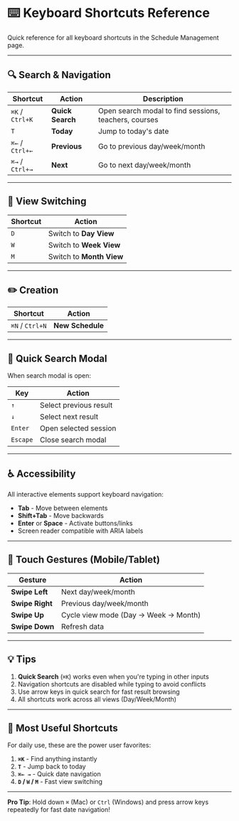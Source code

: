 # ⌨️ Keyboard Shortcuts Reference

Quick reference for all keyboard shortcuts in the Schedule Management page.

---

## 🔍 Search & Navigation

| Shortcut        | Action           | Description                                           |
| --------------- | ---------------- | ----------------------------------------------------- |
| `⌘K` / `Ctrl+K` | **Quick Search** | Open search modal to find sessions, teachers, courses |
| `T`             | **Today**        | Jump to today's date                                  |
| `⌘←` / `Ctrl+←` | **Previous**     | Go to previous day/week/month                         |
| `⌘→` / `Ctrl+→` | **Next**         | Go to next day/week/month                             |

---

## 📅 View Switching

| Shortcut | Action                   |
| -------- | ------------------------ |
| `D`      | Switch to **Day View**   |
| `W`      | Switch to **Week View**  |
| `M`      | Switch to **Month View** |

---

## ✏️ Creation

| Shortcut        | Action           |
| --------------- | ---------------- |
| `⌘N` / `Ctrl+N` | **New Schedule** |

---

## 🔎 Quick Search Modal

When search modal is open:

| Key      | Action                 |
| -------- | ---------------------- |
| `↑`      | Select previous result |
| `↓`      | Select next result     |
| `Enter`  | Open selected session  |
| `Escape` | Close search modal     |

---

## ♿ Accessibility

All interactive elements support keyboard navigation:

- **Tab** - Move between elements
- **Shift+Tab** - Move backwards
- **Enter** or **Space** - Activate buttons/links
- Screen reader compatible with ARIA labels

---

## 📱 Touch Gestures (Mobile/Tablet)

| Gesture         | Action                               |
| --------------- | ------------------------------------ |
| **Swipe Left**  | Next day/week/month                  |
| **Swipe Right** | Previous day/week/month              |
| **Swipe Up**    | Cycle view mode (Day → Week → Month) |
| **Swipe Down**  | Refresh data                         |

---

## 💡 Tips

1. **Quick Search** (`⌘K`) works even when you're typing in other inputs
2. Navigation shortcuts are disabled while typing to avoid conflicts
3. Use arrow keys in quick search for fast result browsing
4. All shortcuts work across all views (Day/Week/Month)

---

## 🎯 Most Useful Shortcuts

For daily use, these are the power user favorites:

1. **`⌘K`** - Find anything instantly
2. **`T`** - Jump back to today
3. **`⌘← →`** - Quick date navigation
4. **`D` / `W` / `M`** - Fast view switching

---

**Pro Tip**: Hold down `⌘` (Mac) or `Ctrl` (Windows) and press arrow keys repeatedly for fast date navigation!
